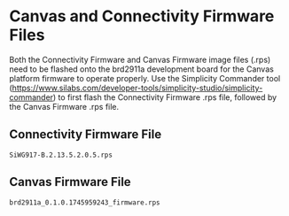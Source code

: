 # Canvas and Connectivity Firmware Files
Both the Connectivity Firmware and Canvas Firmware image files (.rps) need to be flashed onto the brd2911a development board for the Canvas platform firmware to operate properly.
Use the Simplicity Commander tool (https://www.silabs.com/developer-tools/simplicity-studio/simplicity-commander) to first flash the Connectivity Firmware .rps file, followed by the Canvas Firmware .rps file.

## Connectivity Firmware File
`SiWG917-B.2.13.5.2.0.5.rps`

## Canvas Firmware File
`brd2911a_0.1.0.1745959243_firmware.rps`
